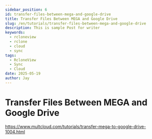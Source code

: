 ```yaml
---
sidebar_position: 6
id: transfer-files-between-mega-and-google-drive
title: Transfer Files Between MEGA and Google Drive
slug: /en/tutorials/transfer-files-between-mega-and-google-drive
description: This is sample Post for writer
keywords:
  - rcloneview
  - rclone
  - cloud
  - sync
tags:
  - RcloneView
  - Sync
  - Cloud
date: 2025-05-19
author: Jay
---
```

# Transfer Files Between MEGA and Google Drive

https://www.multcloud.com/tutorials/transfer-mega-to-google-drive-1004.html

